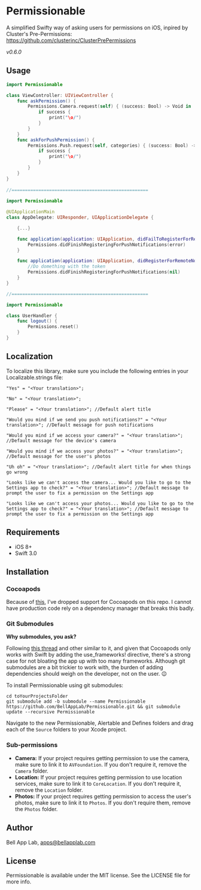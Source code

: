 # Permissionable

A simplified Swifty way of asking users for permissions on iOS, inpired by Cluster's Pre-Permissions: https://github.com/clusterinc/ClusterPrePermissions

_v0.6.0_

## Usage

```swift
import Permissionable

class ViewController: UIViewController {
    func askPermission() {
        Permissions.Camera.request(self) { (success: Bool) -> Void in 
            if success {
                print("\o/")
            }
        }
    }
    func askForPushPermission() {
        Permissions.Push.request(self, categories) { (success: Bool) -> Void in 
            if success {
                print("\o/")
            }
        }
    }
}
    
//===================================================
    
import Permissionable

@UIApplicationMain
class AppDelegate: UIResponder, UIApplicationDelegate {

    {...}

    func application(application: UIApplication, didFailToRegisterForRemoteNotificationsWithError error: NSError) {
        Permissions.didFinishRegisteringForPushNotifications(error)
    }

    func application(application: UIApplication, didRegisterForRemoteNotificationsWithDeviceToken deviceToken: NSData) {
        //Do domething with the token
        Permissions.didFinishRegisteringForPushNotifications(nil)
    }
}

//===================================================

import Permissionable

class UserHandler {
    func logout() {
        Permissions.reset()
    }
}
```

## Localization

To localize this library, make sure you include the following entries in your Localizable.strings file:

`"Yes" = "<Your translation>";`

`"No" = "<Your translation>";`

`"Please" = "<Your translation>"; //Default alert title`

`"Would you mind if we send you push notifications?" = "<Your translation>"; //Default message for push notifications`

`"Would you mind if we access your camera?" = "<Your translation>"; //Default message for the device's camera`

`"Would you mind if we access your photos?" = "<Your translation>"; //Default message for the user's photos`

`"Uh oh" = "<Your translation>"; //Default alert title for when things go wrong`

`"Looks like we can't access the camera... Would you like to go to the Settings app to check?" = "<Your translation>"; //Default message to prompt the user to fix a permission on the Settings app`

`"Looks like we can't access your photos... Would you like to go to the Settings app to check?" = "<Your translation>"; //Default message to prompt the user to fix a permission on the Settings app`


## Requirements

* iOS 8+
* Swift 3.0

## Installation

### Cocoapods

Because of [this](http://stackoverflow.com/questions/39637123/cocoapods-app-xcworkspace-does-not-exists), I've dropped support for Cocoapods on this repo. I cannot have production code rely on a dependency manager that breaks this badly. 

### Git Submodules

**Why submodules, you ask?**

Following [this thread](http://stackoverflow.com/questions/31080284/adding-several-pods-increases-ios-app-launch-time-by-10-seconds#31573908) and other similar to it, and given that Cocoapods only works with Swift by adding the use_frameworks! directive, there's a strong case for not bloating the app up with too many frameworks. Although git submodules are a bit trickier to work with, the burden of adding dependencies should weigh on the developer, not on the user. :wink:

To install Permissionable using git submodules:

```
cd toYourProjectsFolder
git submodule add -b submodule --name Permissionable https://github.com/BellAppLab/Permissionable.git && git submodule update --recursive Permissionable
```

Navigate to the new Permissionable, Alertable and Defines folders and drag each of the `Source` folders to your Xcode project.

### Sub-permissions

* **Camera:** If your project requires getting permission to use the camera, make sure to link it to `AVFoundation`. If you don't require it, remove the `Camera` folder.
* **Location:** If your project requires getting permission to use location services, make sure to link it to `CoreLocation`. If you don't require it, remove the `Location` folder.
* **Photos:** If your project requires getting permission to access the user's photos, make sure to link it to `Photos`. If you don't require them, remove the `Photos` folder.

## Author

Bell App Lab, apps@bellapplab.com

## License

Permissionable is available under the MIT license. See the LICENSE file for more info.
